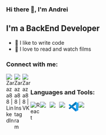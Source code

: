 ### Hi there 👋, I'm Andrei


## I'm a BackEnd Developer
- 💪 I like to write code
- 🎉 I love to read and watch films
<!-- - 🥅 I am constantly learning new things -->
<!-- - ⚡ I love writing an article for https://webtricks-master.ru/ -->
<!-- - 🤹🏽 I like to shoot videos for youtube  -->

### Connect with me:


[<img align="left" alt="Zaraza88 | LinkedIn" width="22px" src="https://img.icons8.com/glyph-neue/452/linkedin.png" />][linkedin]
[<img align="left" alt="Zaraza88 | Instagram" width="22px" src="https://img.icons8.com/ios-filled/452/instagram.png" />][instagram]
[<img align="left" alt="Zaraza88 | VK" width="22px" src="https://img.icons8.com/ios-filled/452/telegram-app.png" />][telegram]



<br />

### Languages and Tools:

<img align="left" alt="React" width="26px" src="https://styles.redditmedia.com/t5_22y58b/styles/communityIcon_r5ax236rfw961.png" />
<img align="left" width="26px" src="https://img.icons8.com/external-soft-fill-juicy-fish/452/external-sql-coding-and-development-soft-fill-soft-fill-juicy-fish.png" />
<img align="left" width="26px" src="https://img.icons8.com/external-tal-revivo-filled-tal-revivo/452/external-django-a-high-level-python-web-framework-that-encourages-rapid-development-logo-filled-tal-revivo.png" />

<img align="left" width="26px" src="https://img.icons8.com/external-soft-fill-juicy-fish/452/external-api-microservices-soft-fill-soft-fill-juicy-fish-4.png" />
<!-- <img align="left" alt="Sass" width="26px" src="https://img.icons8.com/cotton/452/api.png" /> -->
<img align="left" width="26px" src="https://raw.githubusercontent.com/github/explore/80688e429a7d4ef2fca1e82350fe8e3517d3494d/topics/visual-studio-code/visual-studio-code.png" />
<img align="left" width="26px" src="https://img.icons8.com/color/452/python--v1.png" />


<br />
<br />


<!-- <details>
  <summary>:zap: Statistics:</summary>
   <img align="left" alt="codeSTACKr's GitHub Stats" src="https://github-readme-stats.vercel.app/api/top-langs/?username=VladKalachev&langs_count=8&layout=compact" />
    <br />
    <img align="left" alt="codeSTACKr's GitHub Stats" src="https://github-readme-stats.vercel.app/api?username=VladKalachev&show_icons=true" />
</details> -->

[telegram]: https://t.me/grriim_x
[linkedin]: https://www.linkedin.com/in/andrey-lupik/
[instagram]: https://www.instagram.com/zaraza.88/
